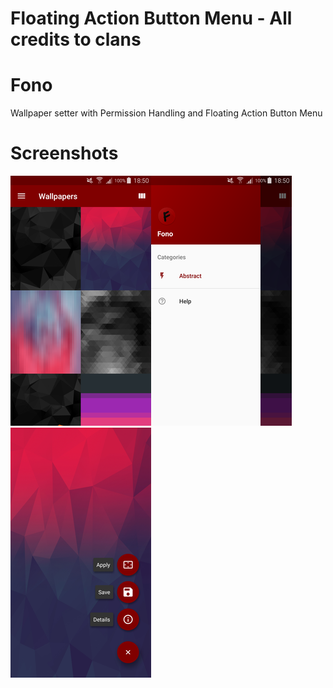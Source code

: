 # Floating Action Button Menu - All credits to clans
# Fono
Wallpaper setter with Permission Handling and Floating Action Button Menu

# Screenshots
![alt text](https://raw.githubusercontent.com/jonasbackstrom/ProjektFono/master/screenshots/Screenshot_main.png)![alt text](https://raw.githubusercontent.com/jonasbackstrom/ProjektFono/master/screenshots/Screenshot_drawer.png)![alt text](https://raw.githubusercontent.com/jonasbackstrom/ProjektFono/master/screenshots/Screenshot_fabmenu.png)
